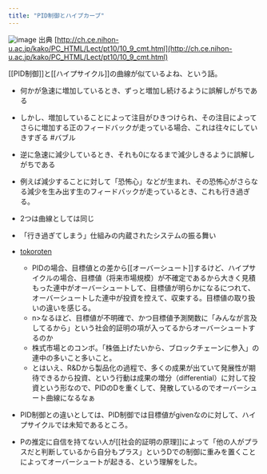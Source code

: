 ```yaml
---
title: "PID制御とハイプカーブ"
---
```


![image](https://gyazo.com/e4e4db0ca4bed89bbdc8196e049bd0b1/thumb/1000)
出典 [http://ch.ce.nihon-u.ac.jp/kako/PC_HTML/Lect/pt10/10_9_cmt.html](http://ch.ce.nihon-u.ac.jp/kako/PC_HTML/Lect/pt10/10_9_cmt.html)

[[PID制御]]と[[ハイプサイクル]]の曲線が似ているよね、という話。
- 何かが急速に増加しているとき、ずっと増加し続けるように誤解しがちである
- しかし、増加していることによって注目がひきつけられ、その注目によってさらに増加する正のフィードバックが走っている場合、これは往々にしていきすぎる #バブル
- 逆に急速に減少しているとき、それも0になるまで減少しきるように誤解しがちである
- 例えば減少することに対して「恐怖心」などが生まれ、その恐怖心がさらなる減少を生み出す生のフィードバックが走っているとき、これも行き過ぎる。
- 2つは曲線としては同じ
- 「行き過ぎてしまう」仕組みの内蔵されたシステムの振る舞い

- [tokoroten](https://twitter.com/tokoroten/status/953444258534404096)
    - PIDの場合、目標値との差から[[オーバーシュート]]するけど、ハイプサイクルの場合、目標値（将来市場規模）が不確定であるから大きく見積もった連中がオーバーシュートして、目標値が明らかになるにつれて、オーバーシュートした連中が投資を控えて、収束する。目標値の取り扱いの違いを感じる。
    - n>なるほど、目標値が不明確で、かつ目標値予測関数に「みんなが言及してるから」という社会的証明の項が入ってるからオーバーシュートするのか
    - 株式市場とのコンボ。「株価上げたいから、ブロックチェーンに参入」の連中の多いこと多いこと。
    - とはいえ、R&Dから製品化の過程で、多くの成果が出ていて発展性が期待できるから投資、という行動は成果の増分（differential）に対して投資という形なので、PIDのDを重くして、発散しているのでオーバーシュート曲線になるなぁ

- PID制御との違いとしては、PID制御では目標値がgivenなのに対して、ハイプサイクルでは未知であるところ。
- Pの推定に自信を持てない人が[[社会的証明の原理]]によって「他の人がプラスだと判断しているから自分もプラス」というDでの制御に重みを置くことによってオーバーシュートが起きる、という理解をした。
